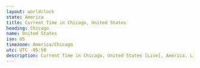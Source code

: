 ```yaml
---
layout: worldclock
state: America
title: Current Time in Chicago, United States
heading: Chicago
name: United States
iso: US
timezone: America/Chicago
utc: UTC -05:50
description: Current Time in Chicago, United States [Live], America. Live update now time in Chicago, timezone America/Chicago, UTC -05:50, Country ISO code & Current Local Time.
---
```


